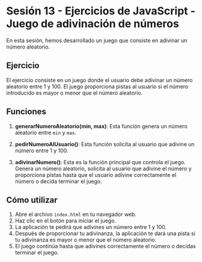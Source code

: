 # Sesión 13 - Ejercicios de JavaScript - Juego de adivinación de números

En esta sesión, hemos desarrollado un juego que consiste en adivinar un número aleatorio.

## Ejercicio

El ejercicio consiste en un juego donde el usuario debe adivinar un número aleatorio entre 1 y 100. El juego proporciona pistas al usuario si el número introducido es mayor o menor que el número aleatorio.

## Funciones

1. **generarNumeroAleatorio(min, max)**: Esta función genera un número aleatorio entre `min` y `max`.

2. **pedirNumeroAlUsuario()**: Esta función solicita al usuario que adivine un número entre 1 y 100.

3. **adivinarNumero()**: Esta es la función principal que controla el juego. Genera un número aleatorio, solicita al usuario que adivine el número y proporciona pistas hasta que el usuario adivine correctamente el número o decida terminar el juego.

## Cómo utilizar

1. Abre el archivo `index.html` en tu navegador web.
2. Haz clic en el botón para iniciar el juego.
3. La aplicación te pedirá que adivines un número entre 1 y 100.
4. Después de proporcionar tu adivinanza, la aplicación te dará una pista si tu adivinanza es mayor o menor que el número aleatorio.
5. El juego continúa hasta que adivines correctamente el número o decidas terminar el juego.
